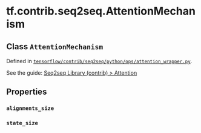 <div itemscope itemtype="http://developers.google.com/ReferenceObject">
<meta itemprop="name" content="tf.contrib.seq2seq.AttentionMechanism" />
<meta itemprop="property" content="alignments_size"/>
<meta itemprop="property" content="state_size"/>
</div>

# tf.contrib.seq2seq.AttentionMechanism

## Class `AttentionMechanism`





Defined in [`tensorflow/contrib/seq2seq/python/ops/attention_wrapper.py`](https://www.tensorflow.org/code/tensorflow/contrib/seq2seq/python/ops/attention_wrapper.py).

See the guide: [Seq2seq Library (contrib) > Attention](../../../../../api_guides/python/contrib.seq2seq.md#Attention)



## Properties

<h3 id="alignments_size"><code>alignments_size</code></h3>



<h3 id="state_size"><code>state_size</code></h3>






